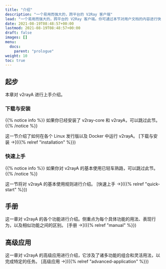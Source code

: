 ```yaml
---
title: "介绍"
description: "一个易用而强大的，跨平台的 V2Ray 客户端"
lead: "一个易用而强大的，跨平台的 V2Ray 客户端。你可通过本节对用户文档的内容进行快速预览。"
date: 2021-08-19T08:48:57+00:00
lastmod: 2021-08-19T08:48:57+00:00
draft: false
images: []
menu:
  docs:
    parent: "prologue"
weight: 10
toc: true
---
```


## 起步

本章对 v2rayA 进行上手介绍。

### 下载与安装

{{% notice info %}}
如果你已经安装了 v2ray-core 和 v2rayA，可以跳过此节。
{{% /notice %}}

这一节介绍了如何在各个 Linux 发行版以及 Docker 中运行 v2rayA。 [下载与安装 →]({{% relref "installation" %}})

### 快速上手

{{% notice info %}}
如果你对 v2rayA 的基本使用已轻车熟路，可以跳过此节。
{{% /notice %}}

这一节将对 v2rayA 的基本使用规则进行介绍。 [快速上手 →]({{% relref "quick-start" %}})

## 手册

这一章对 v2rayA 的各个功能进行介绍。侧重点为每个具体功能的用法、表现行为，以及相似功能之间的区别。 [手册 →]({{% relref "manual" %}})

## 高级应用

这一章对 v2rayA 的高级应用进行介绍，它涉及了诸多功能的组合和灵活用法，以完成特定的任务。 [高级应用 →]({{% relref "advanced-application" %}})
